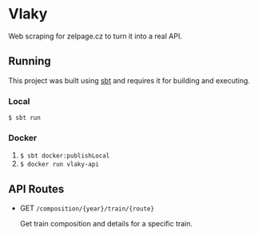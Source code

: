 # Vlaky

Web scraping for zelpage.cz to turn it into a real API.

## Running

This project was built using [sbt](https://www.scala-sbt.org/) and requires it for building and executing.

### Local

`$ sbt run`

### Docker

1. `$ sbt docker:publishLocal`
2. `$ docker run vlaky-api`

## API Routes

- GET `/composition/{year}/train/{route}`

  Get train composition and details for a specific train.
